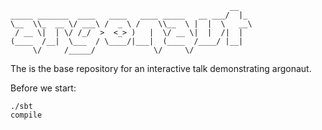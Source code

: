 ```
                                                 __
_____ _______  ____   ____   ____ _____   __ ___/  |_
\__  \\_  __ \/ ___\ /  _ \ /    \\__  \ |  |  \   __\
 / __ \|  | \/ /_/  >  <_> )   |  \/ __ \|  |  /|  |
(____  /__|  \___  / \____/|___|  (____  /____/ |__|
     \/     /_____/             \/     \/
```

The is the base repository for an interactive talk demonstrating argonaut.

Before we start:

```
./sbt
compile
```
